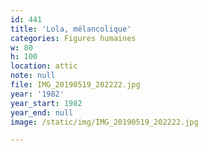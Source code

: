 ```yaml
---
id: 441
title: 'Lola, mélancolique'
categories: Figures humaines
w: 80
h: 100
location: attic
note: null
file: IMG_20190519_202222.jpg
year: '1982'
year_start: 1982
year_end: null
image: /static/img/IMG_20190519_202222.jpg

---
```

